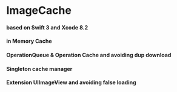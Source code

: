 # ImageCache

#### based on Swift 3 and Xcode 8.2

#### in Memory Cache
#### OperationQueue & Operation Cache and avoiding dup download
#### Singleton cache manager
#### Extension UIImageView and avoiding false loading
